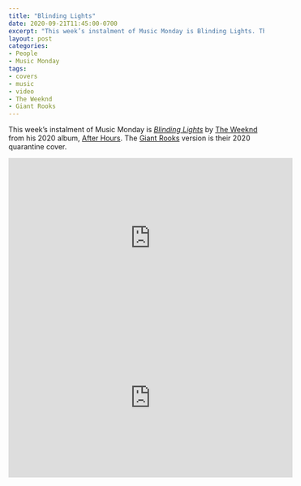 ```yaml
---
title: "Blinding Lights"
date: 2020-09-21T11:45:00-0700
excerpt: "This week’s instalment of Music Monday is Blinding Lights. The 2020 Weeknd original and a 2020 cover by Giant Rooks."
layout: post
categories:
- People
- Music Monday
tags:
- covers
- music
- video
- The Weeknd
- Giant Rooks
---
```

This week’s instalment of Music Monday is [_Blinding Lights_](https://en.wikipedia.org/wiki/Blinding_Lights) by
[The Weeknd](http://theweeknd.com/) from his 2020 album,
[After Hours](https://en.wikipedia.org/wiki/After_Hours_(The_Weeknd_album)). The [Giant Rooks](https://www.giant-rooks.com/)
version is their 2020 quarantine cover.



<div class="video-container">
<iframe width="560" height="315" src="https://www.youtube.com/embed/4NRXx6U8ABQ" frameborder="0" allowfullscreen title="Video: Blinding Lights by The Weeknd"></iframe>
</div>

<div class="video-container">
<iframe width="560" height="315" src="https://www.youtube.com/embed/JL4qcH4OAQQ" frameborder="0" allowfullscreen title="Video: Blinding Lights by Giant Rooks"></iframe>
</div>
